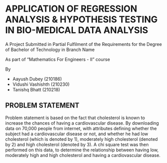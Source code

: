 # APPLICATION OF REGRESSION ANALYSIS & HYPOTHESIS TESTING IN BIO-MEDICAL DATA ANALYSIS 

A Project Submitted in Partial Fulfilment of the Requirements for the Degree of Bachelor of Technology in Branch Name

As part of “Mathematics For Engineers - II” course

By
-	Aayush Dubey (210186)
-	Vidushi Vashishth (210230)
-	Tanishq Bhatt (210218)

## PROBLEM STATEMENT

Problem statement is based on the fact that cholesterol is known to increase the chances of having a cardiovascular disease. By downloading data on 70,000 people from internet, with attributes defining whether the subject had a cardiovascular disease or not, and whether he had low cholesterol (which is denoted by 1), moderately high cholesterol (denoted by 2) and high cholesterol (denoted by 3). A chi square test was then performed on this data, to determine the relationship between having low, moderately high and high cholesterol and having a cardiovascular disease.
